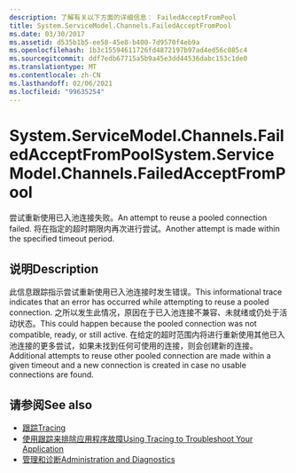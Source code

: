 ```yaml
---
description: 了解有关以下方面的详细信息： FailedAcceptFromPool
title: System.ServiceModel.Channels.FailedAcceptFromPool
ms.date: 03/30/2017
ms.assetid: d535b1b5-ee58-45e8-b400-7d9570f4eb9a
ms.openlocfilehash: 1b3c15594611726fd4872197b97ad4ed56c085c4
ms.sourcegitcommit: ddf7edb67715a5b9a45e3dd44536dabc153c1de0
ms.translationtype: MT
ms.contentlocale: zh-CN
ms.lasthandoff: 02/06/2021
ms.locfileid: "99635254"
---
```

# <a name="systemservicemodelchannelsfailedacceptfrompool"></a><span data-ttu-id="a96b7-103">System.ServiceModel.Channels.FailedAcceptFromPool</span><span class="sxs-lookup"><span data-stu-id="a96b7-103">System.ServiceModel.Channels.FailedAcceptFromPool</span></span>

<span data-ttu-id="a96b7-104">尝试重新使用已入池连接失败。</span><span class="sxs-lookup"><span data-stu-id="a96b7-104">An attempt to reuse a pooled connection failed.</span></span> <span data-ttu-id="a96b7-105">将在指定的超时期限内再次进行尝试。</span><span class="sxs-lookup"><span data-stu-id="a96b7-105">Another attempt is made within the specified timeout period.</span></span>  
  
## <a name="description"></a><span data-ttu-id="a96b7-106">说明</span><span class="sxs-lookup"><span data-stu-id="a96b7-106">Description</span></span>  

 <span data-ttu-id="a96b7-107">此信息跟踪指示尝试重新使用已入池连接时发生错误。</span><span class="sxs-lookup"><span data-stu-id="a96b7-107">This informational trace indicates that an error has occurred while attempting to reuse a pooled connection.</span></span> <span data-ttu-id="a96b7-108">之所以发生此情况，原因在于已入池连接不兼容、未就绪或仍处于活动状态。</span><span class="sxs-lookup"><span data-stu-id="a96b7-108">This could happen because the pooled connection was not compatible, ready, or still active.</span></span> <span data-ttu-id="a96b7-109">在给定的超时范围内将进行重新使用其他已入池连接的更多尝试，如果未找到任何可使用的连接，则会创建新的连接。</span><span class="sxs-lookup"><span data-stu-id="a96b7-109">Additional attempts to reuse other pooled connection are made within a given timeout and a new connection is created in case no usable connections are found.</span></span>  
  
## <a name="see-also"></a><span data-ttu-id="a96b7-110">请参阅</span><span class="sxs-lookup"><span data-stu-id="a96b7-110">See also</span></span>

- [<span data-ttu-id="a96b7-111">跟踪</span><span class="sxs-lookup"><span data-stu-id="a96b7-111">Tracing</span></span>](index.md)
- [<span data-ttu-id="a96b7-112">使用跟踪来排除应用程序故障</span><span class="sxs-lookup"><span data-stu-id="a96b7-112">Using Tracing to Troubleshoot Your Application</span></span>](using-tracing-to-troubleshoot-your-application.md)
- [<span data-ttu-id="a96b7-113">管理和诊断</span><span class="sxs-lookup"><span data-stu-id="a96b7-113">Administration and Diagnostics</span></span>](../index.md)
